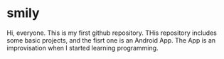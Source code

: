 # smily
Hi, everyone. This is my first github repository.
THis repository includes some basic projects, and the fisrt one is an Android App.
The App is an improvisation when I started learning programming.
